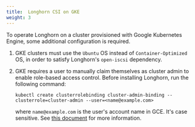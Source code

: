 ```yaml
---
title:  Longhorn CSI on GKE
weight: 3
---
```


To operate Longhorn on a cluster provisioned with Google Kubernetes Engine, some additional configuration is required.

1. GKE clusters must use the `Ubuntu` OS instead of `Container-Optimized` OS, in order to satisfy Longhorn's `open-iscsi` dependency.

2. GKE requires a user to manually claim themselves as cluster admin to enable role-based access control. Before installing Longhorn, run the following command:

    ```shell
    kubectl create clusterrolebinding cluster-admin-binding --clusterrole=cluster-admin --user=<name@example.com>
    ```

    where `name@example.com` is the user's account name in GCE.  It's case sensitive. See [this document](https://cloud.google.com/kubernetes-engine/docs/how-to/role-based-access-control) for more information.